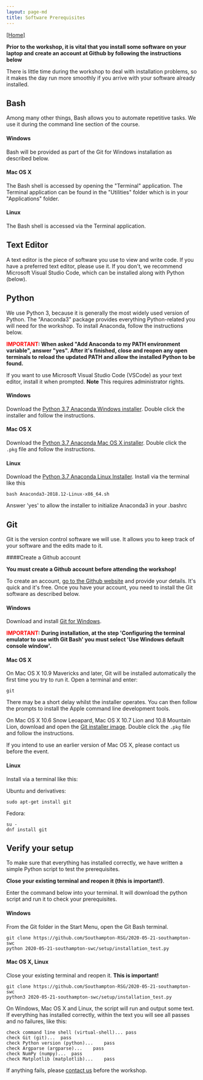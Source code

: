 ```yaml
---
layout: page-md
title: Software Prerequisites
---
```


[[Home]](https://southampton-rsg.github.io/2020-05-21-southampton-swc/)

**Prior to the workshop, it is vital that you install some software on your laptop and create an account at Github by following the instructions below**

There is little time during the workshop to deal with installation problems, so it makes the day run more smoothly if you arrive with your software already installed.


## Bash

Among many other things, Bash allows you to automate repetitive tasks. We use it during the command line section of the course.

#### Windows

Bash will be provided as part of the Git for Windows installation as described below.

#### Mac OS X

The Bash shell is accessed by opening the "Terminal" application. The Terminal application can be found in the "Utilities" folder which is in your "Applications" folder.

#### Linux

The Bash shell is accessed via the Terminal application.

## Text Editor

A text editor is the piece of software you use to view and write code. If you have a preferred text editor, please use it. If you don&#39;t, we recommend Microsoft Visual Studio Code, which can be installed along with Python (below).

## Python

We use Python 3, because it is generally the most widely used version of Python.  The "Anaconda3" package provides everything Python-related you will need for the workshop. To install Anaconda, follow the instructions below.

**<span style="color:red">IMPORTANT</span>: When asked "Add Anaconda to my PATH environment variable", answer "yes".
After it's finished, close and reopen any open terminals to reload the updated PATH and allow the installed Python to be found.**

If you want to use Microsoft Visual Studio Code (VSCode) as your text editor, install it when prompted. **Note** This requires administrator rights.

#### Windows

Download the [Python 3.7 Anaconda Windows installer](https://repo.anaconda.com/archive/Anaconda3-2018.12-Windows-x86_64.exe). Double click the installer and follow the instructions.

#### Mac OS X

Download the [Python 3.7 Anaconda Mac OS X installer](https://repo.anaconda.com/archive/Anaconda3-2018.12-MacOSX-x86_64.pkg). Double click the `.pkg` file and follow the instructions.

#### Linux

Download the [Python 3.7 Anaconda Linux Installer](https://repo.anaconda.com/archive/Anaconda3-2018.12-Linux-x86_64.sh). Install via the terminal like this

~~~{.code}
bash Anaconda3-2018.12-Linux-x86_64.sh
~~~

Answer 'yes' to allow the installer to initialize Anaconda3 in your .bashrc

## Git

Git is the version control software we will use. It allows you to keep track of your software and the edits made to it.

####Create a Github account

**You  must create a Github account before attending the workshop!**

To create an account, [go to the Github website](https://github.com/join) and provide your details. It's quick and it's free. Once you have your account, you need to install the Git software as described below.

#### Windows

Download and install [Git for Windows](http://git-scm.com/download/win).

**<span style="color:red">IMPORTANT</span>: During installation, at the step 'Configuring the terminal emulator to use with Git Bash' you must select 'Use Windows default console window'.**

#### Mac OS X

On Mac OS X 10.9 Mavericks and later, Git will be installed automatically the first time you try to run it.  Open a terminal and enter:

~~~ {.code}
git
~~~

There may be a short delay whilst the installer operates. You can then follow the prompts to install the Apple command line development tools.

On Mac OS X 10.6 Snow Leoapard, Mac OS X 10.7 Lion and 10.8 Mountain Lion, download and open the [Git installer image](http://downloads.sourceforge.net/project/git-osx-installer/git-2.3.5-intel-universal-snow-leopard.dmg?r=http%3A%2F%2Fsourceforge.net%2Fprojects%2Fgit-osx-installer%2Ffiles%2F&ts=1441637770&use_mirror=kent). Double click the `.pkg` file and follow the instructions.

If you intend to use an earlier version of Mac OS X, please contact us before the event.

#### Linux

Install via a terminal like this:

Ubuntu and derivatives:

~~~ {.code}
sudo apt-get install git
~~~

Fedora:

~~~ {.code}
su -
dnf install git
~~~

## Verify your setup

To make sure that everything has installed correctly, we have written a simple Python script to test the prerequisites.

**Close your existing terminal and reopen it (this is important!)**.

Enter the command below into your terminal. It will download the python script and run it to check your prerequisites.

#### Windows

From the Git folder in the Start Menu, open the Git Bash terminal.

~~~ {.code}
git clone https://github.com/Southampton-RSG/2020-05-21-southampton-swc
python 2020-05-21-southampton-swc/setup/installation_test.py
~~~

#### Mac OS X, Linux

Close your existing terminal and reopen it.  **This is important!**

~~~ {.code}
git clone https://github.com/Southampton-RSG/2020-05-21-southampton-swc
python3 2020-05-21-southampton-swc/setup/installation_test.py
~~~


On Windows, Mac OS X and Linux, the script will run and output some text. If everything has installed correctly, within the text you will see all passes and no failures, like this:

~~~ {.code}
check command line shell (virtual-shell)...	pass
check Git (git)...	pass
check Python version (python)...	pass
check Argparse (argparse)...	pass
check NumPy (numpy)...	pass
check Matplotlib (matplotlib)...	pass
~~~

If anything fails, please [contact us](mailto:rsg-info@soton.ac.uk) before the workshop.

<!-- 
## During the workshop

We will make use of the [Etherpad](https://public.etherpad-mozilla.org/p/SWC-Soton-Mar2019) collaboration tool during the workshop (Etherpad allows a group to edit documents online collaboratively in real-time). Please use this to keep collaborative notes and ask (and answer!) each others questions. -->
